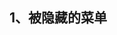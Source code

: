 ## 1、被隐藏的菜单
<!-- {
  "pagePath": "pages/queue/index",
  "iconPath": "images/nav/qh-off.png",
  "selectedIconPath": "images/nav/qh-on.png",
  "text": "取号"
} -->